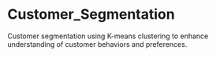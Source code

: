 # Customer_Segmentation
Customer segmentation using K-means clustering to enhance understanding of customer behaviors and preferences.

